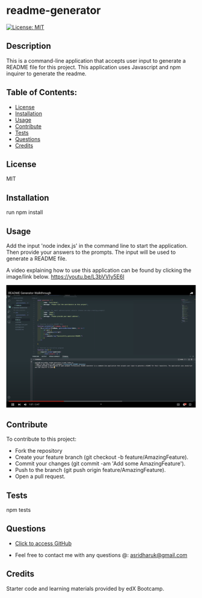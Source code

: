 # readme-generator

 [![License: MIT](https://img.shields.io/badge/License-MIT-yellow.svg)](https://opensource.org/licenses/MIT)

  ## Description
  This is a command-line application that accepts user input to generate a README file for this project. This application uses Javascript and npm inquirer to generate the readme.

  ## Table of Contents:
   * [License](#License)
   * [Installation](#Installation)
   * [Usage](#Usage)
   * [Contribute](#Contribute)
   * [Tests](#Tests)
   * [Questions](#Questions)
   * [Credits](#Credits)
   

  ## License
  MIT

  ## Installation
  run npm install

  ## Usage
  Add the input 'node index.js' in the command line to start the application. Then provide your answers to the prompts. The input will be used to generate a README file. 

  A video explaining how to use this application can be found by clicking the image/link below.
  https://youtu.be/L3bVVIy5E6I

  <a href = 'https://youtu.be/L3bVVIy5E6I'> ![screenshot](assets/Screenshot%202024-03-19%20at%2017.59.33.png)</a>
  
  ## Contribute
  To contribute to this project: 
 - Fork the repository
 - Create your feature branch (git checkout -b feature/AmazingFeature).
 - Commit your changes (git commit -am 'Add some AmazingFeature').
 - Push to the branch (git push origin feature/AmazingFeature).
 - Open a pull request.

  ## Tests
  npm tests

  ## Questions
  * [Click to access GitHub](https://www.github.com/sridharaniruddha)

  * Feel free to contact me with any questions @: asridharuk@gmail.com

  ## Credits
  Starter code and learning materials provided by edX Bootcamp.
